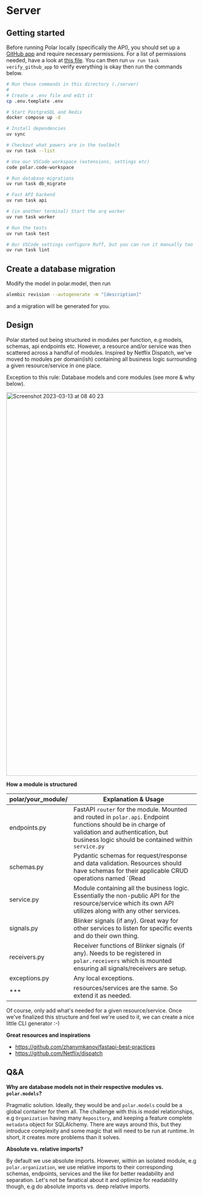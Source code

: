 # Server

## Getting started

Before running Polar locally (specifically the API), you should set up a [GitHub app](https://docs.github.com/en/apps/creating-github-apps/registering-a-github-app/registering-a-github-app)
and require necessary permissions. For a list of permissions needed, have a look
at [this file](https://github.com/polarsource/polar/blob/main/server/polar/integrations/github/verify.py#L16).
You can then run ``uv run task verify_github_app`` to verify everything is okay then run the commands below.

```bash
# Run these commands in this directory (./server)
#
# Create a .env file and edit it
cp .env.template .env

# Start PostgreSQL and Redis
docker compose up -d

# Install dependencies
uv sync

# Checkout what powers are in the toolbelt
uv run task --list

# Use our VSCode workspace (extensions, settings etc)
code polar.code-workspace

# Run database migrations
uv run task db_migrate

# Fast API backend
uv run task api

# (in another terminal) Start the arq worker
uv run task worker

# Run the tests
uv run task test

# Our VSCode settings configure Ruff, but you can run it manually too
uv run task lint

```

## Create a database migration

Modify the model in polar.model, then run

```bash
alembic revision --autogenerate -m "[description]"
```

and a migration will be generated for you.

## Design

Polar started out being structured in modules per function, e.g models, schemas, api endpoints etc. However, a resource and/or service was then scattered across a handful of modules. Inspired by Netflix Dispatch, we've moved to modules per domain(ish) containing all business logic surrounding a given resource/service in one place.

Exception to this rule: Database models and core modules (see more & why below).

<img width="1014" alt="Screenshot 2023-03-13 at 08 40 23" src="https://user-images.githubusercontent.com/281715/224637060-d54c9144-df78-4d3e-ac74-d7e39a5a202e.png">

**How a module is structured**

| polar/your_module/ | Explanation & Usage                                                                                                                                                                                     |
| ------------------ | ------------------------------------------------------------------------------------------------------------------------------------------------------------------------------------------------------- |
| endpoints.py       | FastAPI `router` for the module. Mounted and routed in `polar.api`. Endpoint functions should be in charge of validation and authentication, but business logic should be contained within `service.py` |
| schemas.py         | Pydantic schemas for request/response and data validation. Resources should have schemas for their applicable CRUD operations named `<Resource>(Read                                                    | Create | Update | Delete)` |
| service.py         | Module containing all the business logic. Essentially the non-public API for the resource/service which its own API utilizes along with any other services.                                             |
| signals.py         | Blinker signals (if any). Great way for other services to listen for specific events and do their own thing.                                                                                            |
| receivers.py       | Receiver functions of Blinker signals (if any). Needs to be registered in `polar.receivers` which is mounted ensuring all signals/receivers are setup.                                                  |
| exceptions.py      | Any local exceptions.                                                                                                                                                                                   |
| ***                | resources/services are the same. So extend it as needed.                                                                                                                                                |


Of course, only add what's needed for a given resource/service. Once we've finalized this structure and feel we're used to it, we can create a nice little CLI generator :-)

**Great resources and inspirations**

- https://github.com/zhanymkanov/fastapi-best-practices
- https://github.com/Netflix/dispatch

## Q&A

**Why are database models not in their respective modules vs. `polar.models`?**

Pragmatic solution. Ideally, they would be and `polar.models` could be a global container for them all. The challenge with this is model relationships, e.g `Organization` having many `Repository`, and keeping a feature complete `metadata` object for SQLAlchemy. There are ways around this, but they introduce complexity and some magic that will need to be run at runtime. In short, it creates more problems than it solves.

**Absolute vs. relative imports?**

By default we use absolute imports. However, within an isolated module, e.g `polar.organization`, we use relative imports to their corresponding schemas, endpoints, services and the like for better readability and separation. Let's not be fanatical about it and optimize for readability though, e.g do absolute imports vs. deep relative imports.
